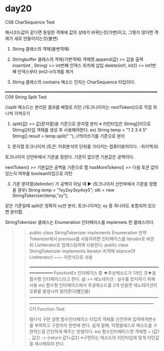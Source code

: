 # day20


C08 CharSequence Test

해시코드값이 같다면 동일한 객체에 값의 상태가 바뀌는것(가변)이고,
그렇지 않다면 객체가 새로 만들어지는것(불변)

1. String 클래스의 객체(불변객체)


2. Stringbuffer 클래스의 객체(가변객체)
객체명.append(값)	>> 값을 출력
insert(int , String) >> int번째 인덱스 위치에 삽입
delete(int1, int2) >> int1번째 인덱스부터 (int2-in1)개를 제거


3. String 클래스의 contains 메소드 인자는 CharSequence 타입이다.

━━━━━━━━━━━━━━━━━━━━━━━━━━━━━━━━━━━━━━━━━━━━━━━━━━━━━━━━━━━
C09 String Split Test

//split 메소드는 분리된 결과를 배열로 리턴
//토크나이저는 nextToken()으로 직접 하나씩 가져오기

1. split(값) >> 값(문자열)을 기준으로 문자열 분리
※ 리턴타입은 String[]이므로 String[]타입 객체를 생성 후 사용해야한다.
ex) String temp = "1 2 3 4 5"
    String[] result = temp.split(" ");	//띄어쓰기를 기준으로 분리


2. 문자열 토크나이저 (토큰: 어휘분석의 단위를 가리키는 컴퓨터용어이다. -위키백과)

토크나이저 선언부에서 기준을 정한다.
기준이 없으면 기본값은 공백이다.

nextToken() >> 기본값은 공백을 기준으로 함
hasMoreTokens() >> 다음 토큰 값이 있는지 여부를 boolean타입으로 리턴


3. 기준 문자열(delimiter) 가 공백이 아닐 때
▶ (토크나이저 선언부에서 기준을 정했을 경우)
String temp = "1xy2xy3xy4xy5";
stk = new StringTokenizer(temp,"xy");

같은 기준일때 split은 정확히 xy만 분리,
토크나이저는 xy 중 하나라도 포함되어 있으면 분리함.

StringTokenizer 클래스는 Enumeration <Object> 인터페이스를 implemets 한 클래스이다.
>> public class StringTokenizer implements Enumeration <Object>
만약 Tokenizer에서 previous를 사용하려면 인터페이스를 Iterator로 바꾼 뒤 ListIterator로 업캐스팅하여 사용한다.
>> public class StringTokenizer implements Iterator<T>
	if(객체 istanceOf ListIterator) ~~~ 이런식으로 사용

━━━━━━━━━━━━━━━━━━━━━━━━━━━━━━━━━━━━━━━━━━━━━━━━━━━━━━━━━━━
FunctionEx
인터페이스 중 ★추상메소드가 1개인 것★을 함수형 인터페이스라고 한다.
@ >> 애노테이션 : 실수를 방지하기 위해 사용
ex) 함수형 인터페이스에서 추상메소드를 2개 만들면 애노테이션이 오류를 발생시켜 알려준다(빨간줄)
━━━━━━━━━━━━━━━━━━━━━━━━━━━━━━━━━━━━━━━━━━━━━━━━━━━━━━━━━━━
C11 Function Test

람다식 구현 설명
함수인터페이스 타입의 객체를 선언하며 입력매개변수를 부여하고 구현까지 한번에 한다.
쉽게 말해, 익명클래스로 메소드를 구현하는걸 간단하게 해주는 방법이다.
ex) 함수인터페이스명  객체명  =  (값1 , 값2) -> {return 값1+값2}
※구현하는 메소드의 리턴타입에 맞게 리턴값을 제시해줘야 한다.
